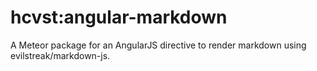 # hcvst:angular-markdown

A Meteor package for an AngularJS directive to render markdown using evilstreak/markdown-js.
